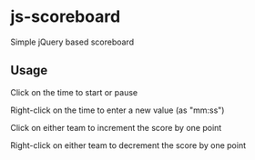# js-scoreboard
Simple jQuery based scoreboard

## Usage
Click on the time to start or pause

Right-click on the time to enter a new value (as "mm:ss")

Click on either team to increment the score by one point

Right-click on either team to decrement the score by one point
